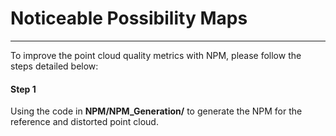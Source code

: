 # Noticeable Possibility Maps
****

To improve the point cloud quality metrics with NPM, please follow the steps detailed below:

#### Step 1
Using the code in **NPM/NPM_Generation/** to generate the NPM for the reference and distorted point cloud.
